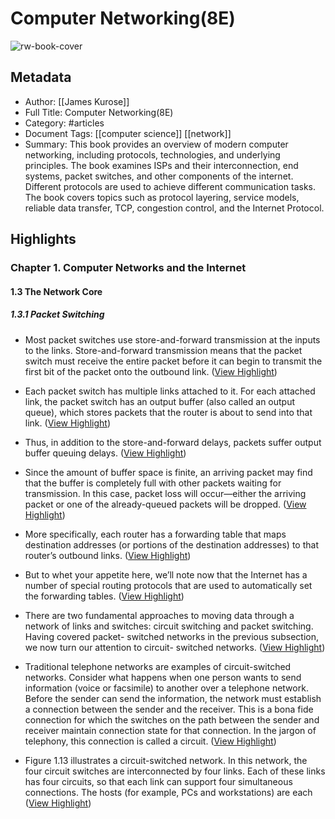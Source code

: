 # Computer Networking(8E)

![rw-book-cover](https://readwise-assets.s3.amazonaws.com/media/reader/parsed_document_assets/35725828/PY-QNxgm5s6Zfay4hK6Ac422aTF_UspwnxR5rT5Qdx0-cover_tDUecj4.png)

## Metadata
- Author: [[James Kurose]]
- Full Title: Computer Networking(8E)
- Category: #articles
- Document Tags: [[computer science]] [[network]] 
- Summary: This book provides an overview of modern computer networking, including protocols, technologies, and underlying principles. The book examines ISPs and their interconnection, end systems, packet switches, and other components of the internet. Different protocols are used to achieve different communication tasks. The book covers topics such as protocol layering, service models, reliable data transfer, TCP, congestion control, and the Internet Protocol.

## Highlights
### Chapter 1. Computer Networks and the Internet 
#### 1.3 The Network Core 
##### 1.3.1 Packet Switching
- Most packet switches use store-and-forward transmission at the inputs to the links. Store-and-forward transmission means that the packet switch must receive the entire packet before it can begin to transmit the first bit of the packet onto the outbound link. ([View Highlight](https://read.readwise.io/read/01k0g04g4hbs5ryhq8e9kbzpwj))

- Each packet switch has multiple links attached to it. For each attached link, the packet switch has an output buffer (also called an output queue), which stores packets that the router is about to send into that link. ([View Highlight](https://read.readwise.io/read/01k0h43pa642pxc600tgb2pby2))

- Thus, in addition to the store-and-forward delays, packets suffer output buffer queuing delays. ([View Highlight](https://read.readwise.io/read/01k0h4kq525ypbt5tjy0khp8n8))

- Since the amount of buffer space is finite, an arriving packet may find that the buffer is completely full with other packets waiting for transmission. In this case, packet loss will occur—either the arriving packet or one of the already-queued packets will be dropped. ([View Highlight](https://read.readwise.io/read/01k0h4mc238p2vnep6vzp3dh17))

- More specifically, each router has a forwarding table that maps destination addresses (or portions of the destination addresses) to that router’s outbound links. ([View Highlight](https://read.readwise.io/read/01k0h510b5vd24t7h2zqsphrg8))

- But to whet your appetite here, we’ll note now that the Internet has a number of special routing protocols that are used to automatically set the forwarding tables. ([View Highlight](https://read.readwise.io/read/01k0h52ppkh4dmggnay9hs4gf3))

- There are two fundamental approaches to moving data through a network of links and switches: circuit switching and packet switching. Having covered packet- switched networks in the previous subsection, we now turn our attention to circuit- switched networks. ([View Highlight](https://read.readwise.io/read/01k0h5p4e61ar0ksqes3yh35xt))

- Traditional telephone networks are examples of circuit-switched networks. Consider what happens­ when one person wants to send information (voice or facsimile) to another over a telephone network. Before the sender can send the information, the network must establish a connection between the sender and the receiver. This is a bona fide connection for which the switches on the path between the sender and receiver maintain connection state for that connection. In the jargon of telephony, this connection is called a circuit. ([View Highlight](https://read.readwise.io/read/01k0mp72dw203t8zpc8qz6njjc))

- Figure 1.13 illustrates a circuit-switched network. In this network, the four circuit switches are interconnected by four links. Each of these links has four circuits, so that each link can support four simultaneous connections. The hosts (for example, PCs and workstations) are each ([View Highlight](https://read.readwise.io/read/01k0mpbgf7z18kwhp2ebg0znnh))

